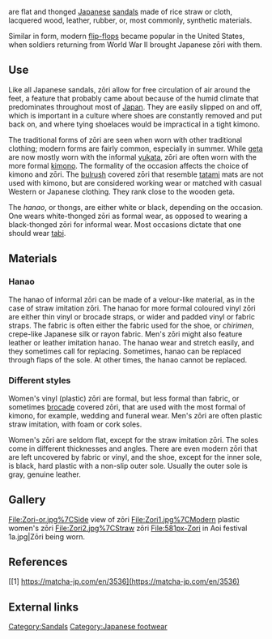are flat and thonged [Japanese](Japan "wikilink")
[sandals](sandal "wikilink") made of rice straw or cloth, lacquered
wood, leather, rubber, or, most commonly, synthetic materials.

Similar in form, modern [flip-flops](flip-flops "wikilink") became
popular in the United States, when soldiers returning from World War II
brought Japanese zōri with them.

## Use

Like all Japanese sandals, zōri allow for free circulation of air around
the feet, a feature that probably came about because of the humid
climate that predominates throughout most of [Japan](Japan "wikilink").
They are easily slipped on and off, which is important in a culture
where shoes are constantly removed and put back on, and where tying
shoelaces would be impractical in a tight kimono.

The traditional forms of zōri are seen when worn with other traditional
clothing; modern forms are fairly common, especially in summer. While
[geta](geta_(footwear) "wikilink") are now mostly worn with the informal
[yukata](yukata "wikilink"), zōri are often worn with the more formal
[kimono](kimono "wikilink"). The formality of the occasion affects the
choice of kimono and zōri. The [bulrush](bulrush "wikilink") covered
zōri that resemble [tatami](tatami "wikilink") mats are not used with
kimono, but are considered working wear or matched with casual Western
or Japanese clothing. They rank close to the wooden geta.

The *hanao*, or thongs, are either white or black, depending on the
occasion. One wears white-thonged zōri as formal wear, as opposed to
wearing a black-thonged zōri for informal wear. Most occasions dictate
that one should wear [tabi](tabi "wikilink").

## Materials

### Hanao

The hanao of informal zōri can be made of a velour-like material, as in
the case of straw imitation zōri. The hanao for more formal coloured
vinyl zōri are either thin vinyl or brocade straps, or wider and padded
vinyl or fabric straps. The fabric is often either the fabric used for
the shoe, or *chirimen*, crepe-like Japanese silk or rayon fabric. Men's
zōri might also feature leather or leather imitation hanao. The hanao
wear and stretch easily, and they sometimes call for replacing.
Sometimes, hanao can be replaced through flaps of the sole. At other
times, the hanao cannot be replaced.

### Different styles

Women's vinyl (plastic) zōri are formal, but less formal than fabric, or
sometimes [brocade](brocade "wikilink") covered zōri, that are used with
the most formal of kimono, for example, wedding and funeral wear. Men's
zōri are often plastic straw imitation, with foam or cork soles.

Women's zōri are seldom flat, except for the straw imitation zōri. The
soles come in different thicknesses and angles. There are even modern
zōri that are left uncovered by fabric or vinyl, and the shoe, except
for the inner sole, is black, hard plastic with a non-slip outer sole.
Usually the outer sole is gray, genuine leather.

## Gallery

<File:Zori-or.jpg%7CSide> view of zōri <File:Zori1.jpg%7CModern> plastic
women's zōri <File:Zori2.jpg%7CStraw> zōri <File:581px-Zori> in Aoi
festival 1a.jpg\|Zōri being worn.

## References

[\[1\] https://matcha-jp.com/en/3536](https://matcha-jp.com/en/3536)

## External links

[Category:Sandals](Category:Sandals "wikilink") [Category:Japanese
footwear](Category:Japanese_footwear "wikilink")